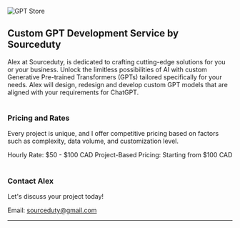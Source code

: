 ![GPT Store](https://github.com/sourceduty/Custom_GPT_Service/assets/123030236/90a6b5d1-9d7f-4fb2-85ae-6cf52fca1eb1)

## Custom GPT Development Service by Sourceduty

Alex at Sourceduty, is dedicated to crafting cutting-edge solutions for you or your business. Unlock the limitless possibilities of AI with custom Generative Pre-trained Transformers (GPTs) tailored specifically for your needs. Alex will design, redesign and develop custom GPT models that are aligned with your requirements for ChatGPT. 

#
### Pricing and Rates

Every project is unique, and I offer competitive pricing based on factors such as complexity, data volume, and customization level.

Hourly Rate: $50 - $100 CAD
Project-Based Pricing: Starting from $100 CAD

#
### Contact Alex

Let's discuss your project today!

Email: [sourceduty@gmail.com](mailto:sourceduty@gmail.com)

***
